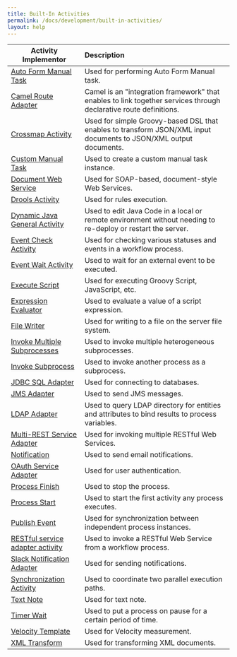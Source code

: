 ```yaml
---
title: Built-In Activities
permalink: /docs/development/built-in-activities/
layout: help
---
```


  Activity Implementor                            | Description                                                |
  ------------------------------------------------|:-----------------------------------------------------------|
  [Auto Form Manual Task](http://centurylinkcloud.github.io/mdw/docs/help/todo.html) | Used for performing Auto Form Manual task.
  [Camel Route Adapter](http://centurylinkcloud.github.io/mdw/docs/help/MDWCamelIntegration.html) | Camel is an "integration framework" that enables to link together services through declarative route definitions.
  [Crossmap Activity](http://centurylinkcloud.github.io/mdw/docs/help/crossmap.html) | Used for simple Groovy-based DSL that enables to transform JSON/XML input documents to JSON/XML output documents.
  [Custom Manual Task](http://centurylinkcloud.github.io/mdw/docs/help/taskAction.html) | Used to create a custom manual task instance.
  [Document Web Service](http://centurylinkcloud.github.io/mdw/docs/help/DocWebServiceAdapter.html) | Used for SOAP-based, document-style Web Services.
  [Drools Activity](http://centurylinkcloud.github.io/mdw/docs/help/droolsActivities.html) | Used for rules execution.
  [Dynamic Java General Activity](http://centurylinkcloud.github.io/mdw/docs/help/dynamicJavaActivity.html) | Used to edit Java Code in a local or remote environment without needing to re-deploy or restart the server.
  [Event Check Activity](http://centurylinkcloud.github.io/mdw/docs/help/todo.html) | Used for checking various statuses and events in a workflow process. 
  [Event Wait Activity](http://centurylinkcloud.github.io/mdw/docs/help/EventWaitActivity.html) | Used to wait for an external event to be executed.
  [Execute Script](http://centurylinkcloud.github.io/mdw/docs/help/scriptActivity.html) | Used for executing Groovy Script, JavaScript, etc.
  [Expression Evaluator](http://centurylinkcloud.github.io/mdw/docs/help/todo.html) | Used to evaluate a value of a script expression.
  [File Writer](http://centurylinkcloud.github.io/mdw/docs/help/FileWriterActivity.html) | Used for writing to a file on the server file system. 
 [Invoke Multiple Subprocesses](http://centurylinkcloud.github.io/mdw/docs/help/InvokeMultipleSubprocesses.html) | Used to invoke multiple heterogeneous subprocesses.
  [Invoke Subprocess](http://centurylinkcloud.github.io/mdw/docs/help/InvokeSubProcessActivity.html) | Used to invoke another process as a subprocess.
  [JDBC SQL Adapter](http://centurylinkcloud.github.io/mdw/docs/help/todo.html) | Used for connecting to databases.
  [JMS Adapter](http://centurylinkcloud.github.io/mdw/docs/help/JmsAdapter.html) | Used to send JMS messages.
  [LDAP Adapter](http://centurylinkcloud.github.io/mdw/docs/help/LdapAdapter.html) | Used to query LDAP directory for entities and attributes to bind results to process variables.
  [Multi-REST Service Adapter](http://centurylinkcloud.github.io/mdw/docs/help/todo.html) | Used for invoking multiple RESTful Web Services.
  [Notification](http://centurylinkcloud.github.io/mdw/docs/help/notification.html) | Used to send email notifications.
  [OAuth Service Adapter](http://centurylinkcloud.github.io/mdw/docs/help/todo.html) | Used for user authentication.
  [Process Finish](http://centurylinkcloud.github.io/mdw/docs/help/ProcessFinishActivity.html) | Used to stop the process.
  [Process Start](http://centurylinkcloud.github.io/mdw/docs/help/ProcessStartActivity.html) | Used to start the first activity any process executes.
  [Publish Event](http://centurylinkcloud.github.io/mdw/docs/help/todo.html) | Used for synchronization between independent process instances.
  [RESTful service adapter activity](http://centurylinkcloud.github.io/mdw/docs/help/RestfulAdapter.html) | Used to invoke a RESTful Web Service from a workflow process.
  [Slack Notification Adapter](http://centurylinkcloud.github.io/mdw/docs/help/todo.html) | Used for sending notifications.
  [Synchronization Activity](http://centurylinkcloud.github.io/mdw/docs/help/synchronization.html) | Used to coordinate two parallel execution paths.
  [Text Note](http://centurylinkcloud.github.io/mdw/docs/help/todo.html) | Used for text note.
  [Timer Wait](http://centurylinkcloud.github.io/mdw/docs/help/TimerWaitActivity.html) | Used to put a process on pause for a certain period of time.
  [Velocity Template](http://centurylinkcloud.github.io/mdw/docs/help/todo.html) | Used for Velocity measurement.
  [XML Transform](http://centurylinkcloud.github.io/mdw/docs/help/documentTransform.html) | Used for transforming XML documents.
